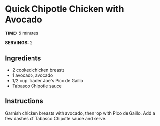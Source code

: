 # Quick Chipotle Chicken with Avocado

**TIME:** 5 minutes

**SERVINGS:** 2

## Ingredients

* 2 cooked chicken breasts
* 1 avocado, avocado
* 1/2 cup Trader Joe's Pico de Gaillo
* Tabasco Chipotle sauce

## Instructions

Garnish chicken breasts with avocado, then top with Pico de Gaillo. Add a few dashes of Tabasco Chipotle sauce and serve. 
